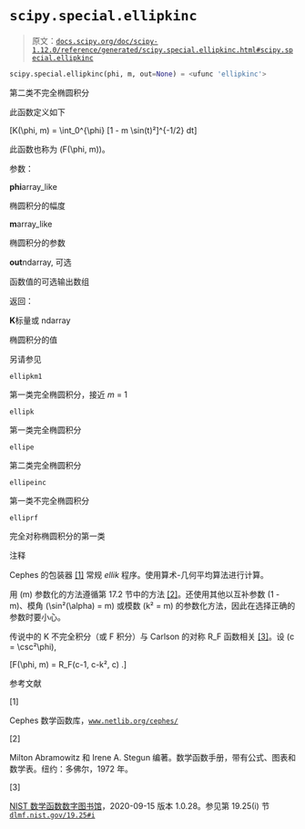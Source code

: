 # `scipy.special.ellipkinc`

> 原文：[`docs.scipy.org/doc/scipy-1.12.0/reference/generated/scipy.special.ellipkinc.html#scipy.special.ellipkinc`](https://docs.scipy.org/doc/scipy-1.12.0/reference/generated/scipy.special.ellipkinc.html#scipy.special.ellipkinc)

```py
scipy.special.ellipkinc(phi, m, out=None) = <ufunc 'ellipkinc'>
```

第二类不完全椭圆积分

此函数定义如下

\[K(\phi, m) = \int_0^{\phi} [1 - m \sin(t)²]^{-1/2} dt\]

此函数也称为 \(F(\phi, m)\)。

参数：

**phi**array_like

椭圆积分的幅度

**m**array_like

椭圆积分的参数

**out**ndarray, 可选

函数值的可选输出数组

返回：

**K**标量或 ndarray

椭圆积分的值

另请参见

`ellipkm1`

第一类完全椭圆积分，接近 *m* = 1

`ellipk`

第一类完全椭圆积分

`ellipe`

第二类完全椭圆积分

`ellipeinc`

第一类不完全椭圆积分

`elliprf`

完全对称椭圆积分的第一类

注释

Cephes 的包装器 [[1]](#rfce12c9fad09-1) 常规 *ellik* 程序。使用算术-几何平均算法进行计算。

用 \(m\) 参数化的方法遵循第 17.2 节中的方法 [[2]](#rfce12c9fad09-2)。还使用其他以互补参数 \(1 - m\)、模角 \(\sin²(\alpha) = m\) 或模数 \(k² = m\) 的参数化方法，因此在选择正确的参数时要小心。

传说中的 K 不完全积分（或 F 积分）与 Carlson 的对称 R_F 函数相关 [[3]](#rfce12c9fad09-3)。设 \(c = \csc²\phi\),

\[F(\phi, m) = R_F(c-1, c-k², c) .\]

参考文献

[1]

Cephes 数学函数库，[`www.netlib.org/cephes/`](http://www.netlib.org/cephes/)

[2]

Milton Abramowitz 和 Irene A. Stegun 编著。数学函数手册，带有公式、图表和数学表。纽约：多佛尔，1972 年。

[3]

[NIST 数学函数数字图书馆](http://dlmf.nist.gov/)，2020-09-15 版本 1.0.28。参见第 19.25(i) 节 [`dlmf.nist.gov/19.25#i`](https://dlmf.nist.gov/19.25#i)

